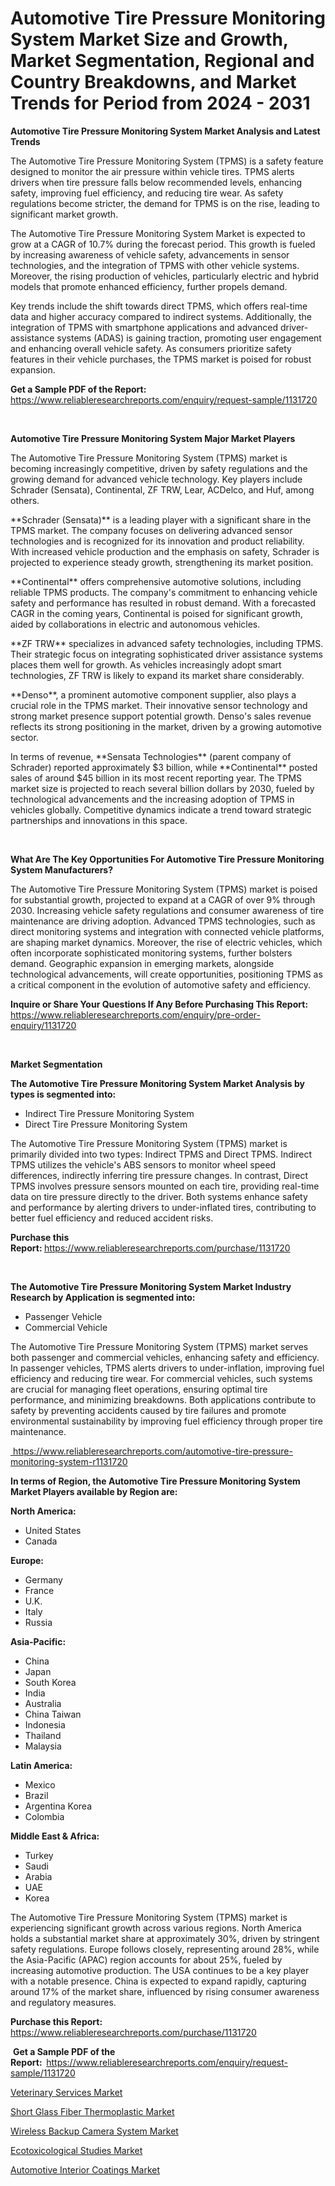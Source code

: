 <p><h1>Automotive Tire Pressure Monitoring System Market Size and Growth, Market Segmentation, Regional and Country Breakdowns, and Market Trends for Period from 2024 -  2031</h1></p><p><strong>Automotive Tire Pressure Monitoring System Market Analysis and Latest Trends</strong></p>
<p><p>The Automotive Tire Pressure Monitoring System (TPMS) is a safety feature designed to monitor the air pressure within vehicle tires. TPMS alerts drivers when tire pressure falls below recommended levels, enhancing safety, improving fuel efficiency, and reducing tire wear. As safety regulations become stricter, the demand for TPMS is on the rise, leading to significant market growth.</p><p>The Automotive Tire Pressure Monitoring System Market is expected to grow at a CAGR of 10.7% during the forecast period. This growth is fueled by increasing awareness of vehicle safety, advancements in sensor technologies, and the integration of TPMS with other vehicle systems. Moreover, the rising production of vehicles, particularly electric and hybrid models that promote enhanced efficiency, further propels demand.</p><p>Key trends include the shift towards direct TPMS, which offers real-time data and higher accuracy compared to indirect systems. Additionally, the integration of TPMS with smartphone applications and advanced driver-assistance systems (ADAS) is gaining traction, promoting user engagement and enhancing overall vehicle safety. As consumers prioritize safety features in their vehicle purchases, the TPMS market is poised for robust expansion.</p></p>
<p><strong>Get a Sample PDF of the Report:&nbsp;</strong> <a href="https://www.reliableresearchreports.com/enquiry/request-sample/1131720?utm_campaign=12&utm_medium=2&utm_source=Github&utm_content=ia&utm_term=02112024&utm_id=automotive-tire-pressure-monitoring-system">https://www.reliableresearchreports.com/enquiry/request-sample/1131720</a></p>
<p>&nbsp;</p>
<p><strong>Automotive Tire Pressure Monitoring System Major Market Players</strong></p>
<p><p>The Automotive Tire Pressure Monitoring System (TPMS) market is becoming increasingly competitive, driven by safety regulations and the growing demand for advanced vehicle technology. Key players include Schrader (Sensata), Continental, ZF TRW, Lear, ACDelco, and Huf, among others.</p><p>**Schrader (Sensata)** is a leading player with a significant share in the TPMS market. The company focuses on delivering advanced sensor technologies and is recognized for its innovation and product reliability. With increased vehicle production and the emphasis on safety, Schrader is projected to experience steady growth, strengthening its market position.</p><p>**Continental** offers comprehensive automotive solutions, including reliable TPMS products. The company's commitment to enhancing vehicle safety and performance has resulted in robust demand. With a forecasted CAGR in the coming years, Continental is poised for significant growth, aided by collaborations in electric and autonomous vehicles.</p><p>**ZF TRW** specializes in advanced safety technologies, including TPMS. Their strategic focus on integrating sophisticated driver assistance systems places them well for growth. As vehicles increasingly adopt smart technologies, ZF TRW is likely to expand its market share considerably.</p><p>**Denso**, a prominent automotive component supplier, also plays a crucial role in the TPMS market. Their innovative sensor technology and strong market presence support potential growth. Denso's sales revenue reflects its strong positioning in the market, driven by a growing automotive sector.</p><p>In terms of revenue, **Sensata Technologies** (parent company of Schrader) reported approximately $3 billion, while **Continental** posted sales of around $45 billion in its most recent reporting year. The TPMS market size is projected to reach several billion dollars by 2030, fueled by technological advancements and the increasing adoption of TPMS in vehicles globally. Competitive dynamics indicate a trend toward strategic partnerships and innovations in this space.</p></p>
<p>&nbsp;</p>
<p><strong>What Are The Key Opportunities For Automotive Tire Pressure Monitoring System Manufacturers?</strong></p>
<p><p>The Automotive Tire Pressure Monitoring System (TPMS) market is poised for substantial growth, projected to expand at a CAGR of over 9% through 2030. Increasing vehicle safety regulations and consumer awareness of tire maintenance are driving adoption. Advanced TPMS technologies, such as direct monitoring systems and integration with connected vehicle platforms, are shaping market dynamics. Moreover, the rise of electric vehicles, which often incorporate sophisticated monitoring systems, further bolsters demand. Geographic expansion in emerging markets, alongside technological advancements, will create opportunities, positioning TPMS as a critical component in the evolution of automotive safety and efficiency.</p></p>
<p><strong>Inquire or Share Your Questions If Any Before Purchasing This Report:</strong> <a href="https://www.reliableresearchreports.com/enquiry/pre-order-enquiry/1131720?utm_campaign=12&utm_medium=2&utm_source=Github&utm_content=ia&utm_term=02112024&utm_id=automotive-tire-pressure-monitoring-system">https://www.reliableresearchreports.com/enquiry/pre-order-enquiry/1131720</a></p>
<p>&nbsp;</p>
<p><strong>Market Segmentation</strong></p>
<p><strong>The Automotive Tire Pressure Monitoring System Market Analysis by types is segmented into:</strong></p>
<p><ul><li>Indirect Tire Pressure Monitoring System</li><li>Direct Tire Pressure Monitoring System</li></ul></p>
<p><p>The Automotive Tire Pressure Monitoring System (TPMS) market is primarily divided into two types: Indirect TPMS and Direct TPMS. Indirect TPMS utilizes the vehicle's ABS sensors to monitor wheel speed differences, indirectly inferring tire pressure changes. In contrast, Direct TPMS involves pressure sensors mounted on each tire, providing real-time data on tire pressure directly to the driver. Both systems enhance safety and performance by alerting drivers to under-inflated tires, contributing to better fuel efficiency and reduced accident risks.</p></p>
<p><strong>Purchase this Report:&nbsp;</strong><a href="https://www.reliableresearchreports.com/purchase/1131720?utm_campaign=12&utm_medium=2&utm_source=Github&utm_content=ia&utm_term=02112024&utm_id=automotive-tire-pressure-monitoring-system">https://www.reliableresearchreports.com/purchase/1131720</a></p>
<p>&nbsp;</p>
<p><strong>The Automotive Tire Pressure Monitoring System Market Industry Research by Application is segmented into:</strong></p>
<p><ul><li>Passenger Vehicle</li><li>Commercial Vehicle</li></ul></p>
<p><p>The Automotive Tire Pressure Monitoring System (TPMS) market serves both passenger and commercial vehicles, enhancing safety and efficiency. In passenger vehicles, TPMS alerts drivers to under-inflation, improving fuel efficiency and reducing tire wear. For commercial vehicles, such systems are crucial for managing fleet operations, ensuring optimal tire performance, and minimizing breakdowns. Both applications contribute to safety by preventing accidents caused by tire failures and promote environmental sustainability by improving fuel efficiency through proper tire maintenance.</p></p>
<p><a href="https://www.reliableresearchreports.com/automotive-tire-pressure-monitoring-system-r1131720?utm_campaign=12&utm_medium=2&utm_source=Github&utm_content=ia&utm_term=02112024&utm_id=automotive-tire-pressure-monitoring-system">&nbsp;https://www.reliableresearchreports.com/automotive-tire-pressure-monitoring-system-r1131720</a></p>
<p><strong>In terms of Region, the Automotive Tire Pressure Monitoring System Market Players available by Region are:</strong></p>
<p>
    <p> <strong> North America: </strong>
        <ul>
            <li>United States</li>
            <li>Canada</li>
        </ul>
        </p> 
    <p> <strong> Europe: </strong>
        <ul>
            <li>Germany</li>
            <li>France</li>
            <li>U.K.</li>
            <li>Italy</li>
            <li>Russia</li>
        </ul>
        </p> 
    <p> <strong> Asia-Pacific: </strong>
        <ul>
            <li>China</li>
            <li>Japan</li>
            <li>South Korea</li>
            <li>India</li>
            <li>Australia</li>
            <li>China Taiwan</li>
            <li>Indonesia</li>
            <li>Thailand</li>
            <li>Malaysia</li>
        </ul>
        </p> 
    <p> <strong> Latin America: </strong>
        <ul>
            <li>Mexico</li>
            <li>Brazil</li>
            <li>Argentina Korea</li>
            <li>Colombia</li>
        </ul>
        </p> 
    <p> <strong> Middle East & Africa: </strong>
        <ul>
            <li>Turkey</li>
            <li>Saudi</li>
            <li>Arabia</li>
            <li>UAE</li>
            <li>Korea</li>
        </ul>
    </p>
    </p>
<p><p>The Automotive Tire Pressure Monitoring System (TPMS) market is experiencing significant growth across various regions. North America holds a substantial market share at approximately 30%, driven by stringent safety regulations. Europe follows closely, representing around 28%, while the Asia-Pacific (APAC) region accounts for about 25%, fueled by increasing automotive production. The USA continues to be a key player with a notable presence. China is expected to expand rapidly, capturing around 17% of the market share, influenced by rising consumer awareness and regulatory measures.</p></p>
<p><strong>Purchase this Report: </strong><a href="https://www.reliableresearchreports.com/purchase/1131720?utm_campaign=12&utm_medium=2&utm_source=Github&utm_content=ia&utm_term=02112024&utm_id=automotive-tire-pressure-monitoring-system">https://www.reliableresearchreports.com/purchase/1131720</a></p>
<p>&nbsp;<strong>Get a Sample PDF of the Report:&nbsp;&nbsp;</strong><a href="https://www.reliableresearchreports.com/enquiry/request-sample/1131720?utm_campaign=12&utm_medium=2&utm_source=Github&utm_content=ia&utm_term=02112024&utm_id=automotive-tire-pressure-monitoring-system">https://www.reliableresearchreports.com/enquiry/request-sample/1131720</a></p>
<p><strong></strong></p>
<p><p><a href="https://issuu.com/reportprime-2/docs/veterinary-services-market-size-203_e4d23106c46233?utm_campaign=12&utm_medium=2&utm_source=Github&utm_content=ia&utm_term=02112024&utm_id=automotive-tire-pressure-monitoring-system">Veterinary Services Market</a></p><p><a href="https://www.linkedin.com/pulse/short-glass-fiber-thermoplastic-market-global-share-ranking-fe6ff?utm_campaign=12&utm_medium=2&utm_source=Github&utm_content=ia&utm_term=02112024&utm_id=automotive-tire-pressure-monitoring-system">Short Glass Fiber Thermoplastic Market</a></p><p><a href="https://github.com/shauntarfpso/Market-Research-Report-List-1/blob/main/wireless-backup-camera-system-market.md?utm_campaign=12&utm_medium=2&utm_source=Github&utm_content=ia&utm_term=02112024&utm_id=automotive-tire-pressure-monitoring-system">Wireless Backup Camera System Market</a></p><p><a href="https://issuu.com/reportprime-2/docs/ecotoxicological-studies-market-siz_bc62d6c492805c?utm_campaign=12&utm_medium=2&utm_source=Github&utm_content=ia&utm_term=02112024&utm_id=automotive-tire-pressure-monitoring-system">Ecotoxicological Studies Market</a></p><p><a href="https://www.linkedin.com/pulse/automotive-interior-coatings-market-evolution-regional-adaptations-tjicf?utm_campaign=12&utm_medium=2&utm_source=Github&utm_content=ia&utm_term=02112024&utm_id=automotive-tire-pressure-monitoring-system">Automotive Interior Coatings Market</a></p></p>